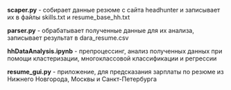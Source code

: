 **scaper.py** - собирает данные резюме с сайта headhunter и записывает их в файлы skills.txt и resume_base_hh.txt

**parser.py** - обрабатывает полученные данные для их анализа, записывает результат в dara_resume.csv

**hhDataAnalysis.ipynb** - препроцессинг, анализ полученных данных при помощи кластеризации, многоклассовой классификации и регрессии

**resume_gui.py** - приложение, для предсказания зарплаты по резюме из Нижнего Новгорода, Москвы и Санкт-Петербурга
